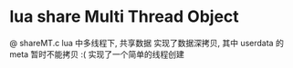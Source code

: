 # lua share Multi Thread Object 

@ shareMT.c
  lua 中多线程下, 共享数据
  实现了数据深拷贝, 其中 userdata 的 meta 暂时不能拷贝 :(
  实现了一个简单的线程创建
